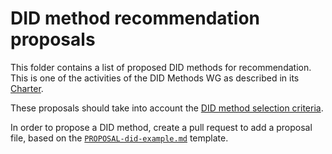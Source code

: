 # DID method recommendation proposals

This folder contains a list of proposed DID methods for recommendation.
This is one of the activities of the DID Methods WG as described in its [Charter](https://github.com/decentralized-identity/org/blob/main/Org%20documents/WG%20documents/DIF_DID_Methods_WG_Charter_v1.pdf).

These proposals should take into account the [DID method selection criteria](../selection-criteria/).

In order to propose a DID method, create a pull request to add a proposal file, based on the [`PROPOSAL-did-example.md`](./PROPOSAL-did-example.md) template.
